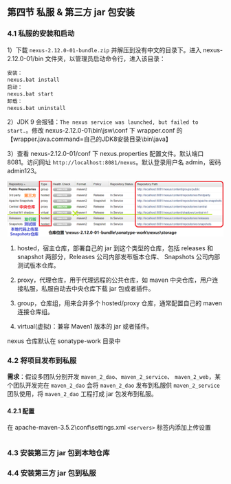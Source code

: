 ## 第四节 私服 & 第三方 jar 包安装



### 4.1 私服的安装和启动

1）下载 `nexus-2.12.0-01-bundle.zip` 并解压到没有中文的目录下。进入 nexus-2.12.0-01/bin 文件夹，以管理员启动命令行，进入该目录：

```
安装：
nexus.bat install
启动：
nexus.bat start
卸载：
nexus.bat uninstall
```

2）JDK 9 会报错：`The nexus service was launched, but failed to start.`。修改 nexus-2.12.0-01\bin\jsw\conf 下 wrapper.conf 的 【wrapper.java.command=自己的JDK8安装目录\bin\java】

3）查看 nexus-2.12.0-01/conf 下 nexus.properties 配置文件。默认端口 8081。访问网址 `http://localhost:8081/nexus`。默认登录用户名 admin，密码 admin123。


<img src="./img7/14-nexus.png" width=800>


1. hosted，宿主仓库，部署自己的 jar 到这个类型的仓库，包括 releases 和 snapshot 两部分，Releases 公司内部发布版本仓库、 Snapshots 公司内部测试版本仓库。

2. proxy，代理仓库，用于代理远程的公共仓库，如 maven 中央仓库，用户连接私服，私服自动去中央仓库下载 jar 包或者插件。

3. group，仓库组，用来合并多个 hosted/proxy 仓库，通常配置自己的 maven 连接仓库组。

4. virtual(虚拟)：兼容 Maven1 版本的 jar 或者插件。


nexus 仓库默认在 sonatype-work 目录中



### 4.2 将项目发布到私服


**需求**：假设多团队分别开发 `maven_2_dao`、`maven_2_service`、 `maven_2_web`，某个团队开发完在 `maven_2_dao` 会将 `maven_2_dao` 发布到私服供 `maven_2_service` 团队使用，将 `maven_2_dao` 工程打成 jar 包发布到私服。


#### 4.2.1 配置






在 apache-maven-3.5.2\conf\settings.xml `<servers>` 标签内添加上传设置

```xml

```




### 4.3 安装第三方 jar 包到本地仓库




### 4.4 安装第三方 jar 包到私服
